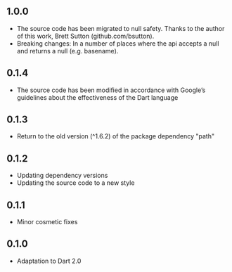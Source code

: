 ## 1.0.0

- The source code has been migrated to null safety. Thanks to the author of this work, Brett Sutton (github.com/bsutton).
- Breaking changes: In a number of places where the api accepts a null and returns a null (e.g. basename).

## 0.1.4

- The source code has been modified in accordance with Google’s guidelines about the effectiveness of the Dart language

## 0.1.3

- Return to the old version (^1.6.2) of the package dependency "path"

## 0.1.2

- Updating dependency versions
- Updating the source code to a new style

## 0.1.1

- Minor cosmetic fixes

## 0.1.0

- Adaptation to Dart 2.0

